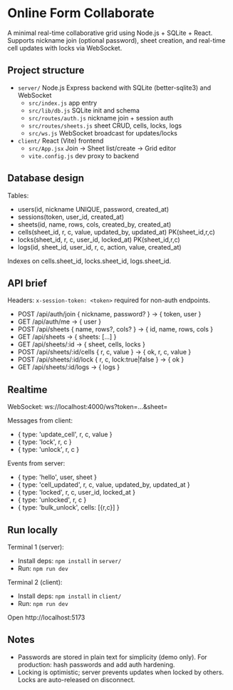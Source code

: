 # Online Form Collaborate

A minimal real-time collaborative grid using Node.js + SQLite + React. Supports nickname join (optional password), sheet creation, and real-time cell updates with locks via WebSocket.

## Project structure

- `server/` Node.js Express backend with SQLite (better-sqlite3) and WebSocket
  - `src/index.js` app entry
  - `src/lib/db.js` SQLite init and schema
  - `src/routes/auth.js` nickname join + session auth
  - `src/routes/sheets.js` sheet CRUD, cells, locks, logs
  - `src/ws.js` WebSocket broadcast for updates/locks
- `client/` React (Vite) frontend
  - `src/App.jsx` Join -> Sheet list/create -> Grid editor
  - `vite.config.js` dev proxy to backend

## Database design

Tables:
- users(id, nickname UNIQUE, password, created_at)
- sessions(token, user_id, created_at)
- sheets(id, name, rows, cols, created_by, created_at)
- cells(sheet_id, r, c, value, updated_by, updated_at) PK(sheet_id,r,c)
- locks(sheet_id, r, c, user_id, locked_at) PK(sheet_id,r,c)
- logs(id, sheet_id, user_id, r, c, action, value, created_at)

Indexes on cells.sheet_id, locks.sheet_id, logs.sheet_id.

## API brief

Headers: `x-session-token: <token>` required for non-auth endpoints.

- POST /api/auth/join { nickname, password? } -> { token, user }
- GET  /api/auth/me -> { user }
- POST /api/sheets { name, rows?, cols? } -> { id, name, rows, cols }
- GET  /api/sheets -> { sheets: [...] }
- GET  /api/sheets/:id -> { sheet, cells, locks }
- POST /api/sheets/:id/cells { r, c, value } -> { ok, r, c, value }
- POST /api/sheets/:id/lock { r, c, lock:true|false } -> { ok }
- GET  /api/sheets/:id/logs -> { logs }

## Realtime

WebSocket: ws://localhost:4000/ws?token=...&sheet=<sheetId>

Messages from client:
- { type: 'update_cell', r, c, value }
- { type: 'lock', r, c }
- { type: 'unlock', r, c }

Events from server:
- { type: 'hello', user, sheet }
- { type: 'cell_updated', r, c, value, updated_by, updated_at }
- { type: 'locked', r, c, user_id, locked_at }
- { type: 'unlocked', r, c }
- { type: 'bulk_unlock', cells: [{r,c}] }

## Run locally

Terminal 1 (server):
- Install deps: `npm install` in `server/`
- Run: `npm run dev`

Terminal 2 (client):
- Install deps: `npm install` in `client/`
- Run: `npm run dev`

Open http://localhost:5173

## Notes
- Passwords are stored in plain text for simplicity (demo only). For production: hash passwords and add auth hardening.
- Locking is optimistic; server prevents updates when locked by others. Locks are auto-released on disconnect.
